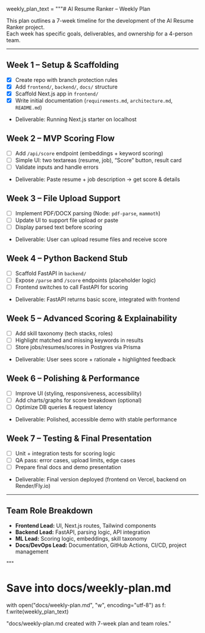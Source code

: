 weekly_plan_text = """# AI Resume Ranker – Weekly Plan

This plan outlines a 7-week timeline for the development of the AI Resume Ranker project.  
Each week has specific goals, deliverables, and ownership for a 4-person team.

---

## Week 1 – Setup & Scaffolding

- [x] Create repo with branch protection rules
- [x] Add `frontend/`, `backend/`, `docs/` structure
- [x] Scaffold Next.js app in `frontend/`
- [x] Write initial documentation (`requirements.md`, `architecture.md`, `README.md`)
- Deliverable: Running Next.js starter on localhost

## Week 2 – MVP Scoring Flow

- [ ] Add `/api/score` endpoint (embeddings + keyword scoring)
- [ ] Simple UI: two textareas (resume, job), “Score” button, result card
- [ ] Validate inputs and handle errors
- Deliverable: Paste resume + job description → get score & details

## Week 3 – File Upload Support

- [ ] Implement PDF/DOCX parsing (Node: `pdf-parse`, `mammoth`)
- [ ] Update UI to support file upload or paste
- [ ] Display parsed text before scoring
- Deliverable: User can upload resume files and receive score

## Week 4 – Python Backend Stub

- [ ] Scaffold FastAPI in `backend/`
- [ ] Expose `/parse` and `/score` endpoints (placeholder logic)
- [ ] Frontend switches to call FastAPI for scoring
- Deliverable: FastAPI returns basic score, integrated with frontend

## Week 5 – Advanced Scoring & Explainability

- [ ] Add skill taxonomy (tech stacks, roles)
- [ ] Highlight matched and missing keywords in results
- [ ] Store jobs/resumes/scores in Postgres via Prisma
- Deliverable: User sees score + rationale + highlighted feedback

## Week 6 – Polishing & Performance

- [ ] Improve UI (styling, responsiveness, accessibility)
- [ ] Add charts/graphs for score breakdown (optional)
- [ ] Optimize DB queries & request latency
- Deliverable: Polished, accessible demo with stable performance

## Week 7 – Testing & Final Presentation

- [ ] Unit + integration tests for scoring logic
- [ ] QA pass: error cases, upload limits, edge cases
- [ ] Prepare final docs and demo presentation
- Deliverable: Final version deployed (frontend on Vercel, backend on Render/Fly.io)

---

## Team Role Breakdown

- **Frontend Lead:** UI, Next.js routes, Tailwind components
- **Backend Lead:** FastAPI, parsing logic, API integration
- **ML Lead:** Scoring logic, embeddings, skill taxonomy
- **Docs/DevOps Lead:** Documentation, GitHub Actions, CI/CD, project management

"""

# Save into docs/weekly-plan.md

with open("docs/weekly-plan.md", "w", encoding="utf-8") as f:
f.write(weekly_plan_text)

"docs/weekly-plan.md created with 7-week plan and team roles."

